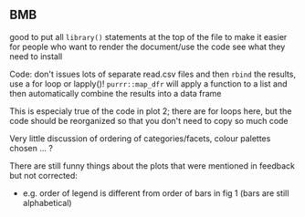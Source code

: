 ## BMB

good to put all `library()` statements at the top of the file to make it easier for people who want to render the document/use the code see what they need to install

Code: don't issues lots of separate read.csv files and then `rbind` the results, use a for loop or lapply()!  `purrr::map_dfr` will apply a function to a list and then automatically combine the results into a data frame

This is especialy true of the code in plot 2; there are for loops here, but the code should be reorganized so that you don't need to copy so much code

Very little discussion of ordering of categories/facets, colour palettes chosen ... ?

There are still funny things about the plots that were mentioned in feedback but not corrected:

* e.g. order of legend is different from order of bars in fig 1 (bars are still alphabetical)